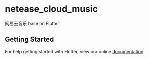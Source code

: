 # netease_cloud_music

网易云音乐 base on Flutter

## Getting Started

For help getting started with Flutter, view our online
[documentation](https://flutter.io/).
